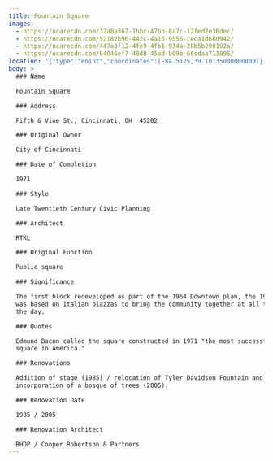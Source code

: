 ```yaml
---
title: Fountain Square
images:
  - https://ucarecdn.com/32a8a367-1bbc-47bb-8a7c-12fed2e36dec/
  - https://ucarecdn.com/52182b96-442c-4a16-9556-ceca1d68d942/
  - https://ucarecdn.com/447a3f12-4fe9-4fb1-934a-28b5b290192a/
  - https://ucarecdn.com/64046ef7-48d8-45ad-b09b-66cdaa713895/
location: '{"type":"Point","coordinates":[-84.5125,39.10135000000000]}'
body: >
  ### Name

  Fountain Square

  ### Address

  Fifth & Vine St., Cincinnati, OH  45202

  ### Original Owner

  City of Cincinnati

  ### Date of Completion

  1971

  ### Style

  Late Twentieth Century Civic Planning

  ### Architect

  RTKL

  ### Original Function

  Public square

  ### Significance

  The first block redeveloped as part of the 1964 Downtown plan, the 1971 design
  was based on Italian piazzas to bring the community together at all times of
  the day.

  ### Quotes

  Edmund Bacon called the square constructed in 1971 "the most successful public
  square in America."

  ### Renovations

  Addition of stage (1985) / relocation of Tyler Davidson Fountain and
  incorporation of a bosque of trees (2005).

  ### Renovation Date

  1985 / 2005

  ### Renovation Architect

  BHDP / Cooper Robertson & Partners
---
```

